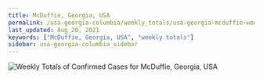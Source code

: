 ```yaml
---
title: McDuffie, Georgia, USA
permalink: /usa-georgia-columbia/weekly_totals/usa-georgia-mcduffie-weekly_totals.html
last_updated: Aug 20, 2021
keywords: ["McDuffie, Georgia, USA", "weekly totals"]
sidebar: usa-georgia-columbia_sidebar
---
```


![Weekly Totals of Confirmed Cases for McDuffie, Georgia, USA](/covid_tracker/images/graphs/usa-georgia-mcduffie-weekly_totals_graph.png)
